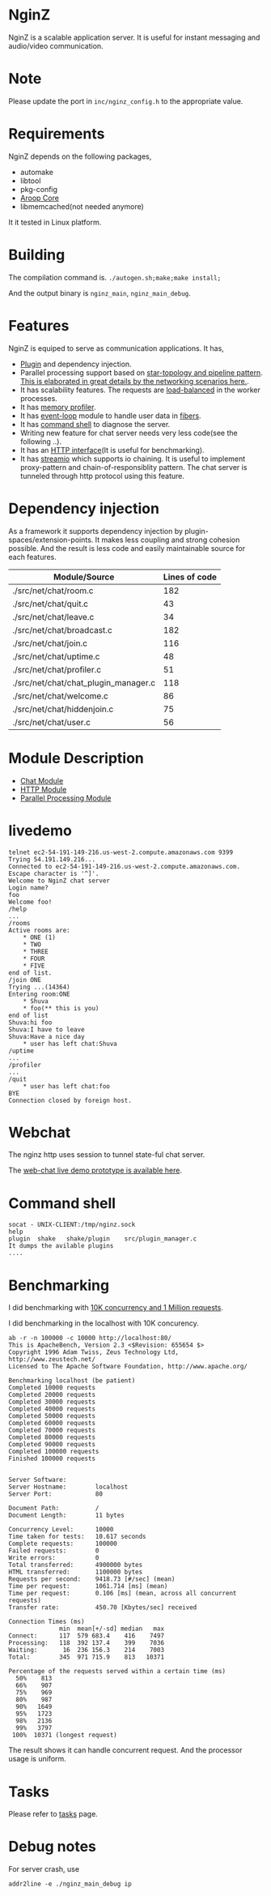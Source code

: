 
NginZ
==========

NginZ is a scalable application server. It is useful for instant messaging and audio/video communication.

Note
====

Please update the port in `inc/nginz_config.h` to the appropriate value.

Requirements
============

NginZ depends on the following packages,

- automake
- libtool
- pkg-config
- [Aroop Core](https://github.com/kamanashisroy/aroop_core)
- libmemcached(not needed anymore)

It it tested in Linux platform.

Building
========

The compilation command is. `./autogen.sh;make;make install;`

And the output binary is `nginz_main`, `nginz_main_debug`.

Features
========

NginZ is equiped to serve as communication applications. It has,

- [Plugin](base/plugin.md) and dependency injection.
- Parallel processing support based on [star-topology and pipeline pattern](base/src/parallel/pipeline.c). [This is elaborated in great details by the networking scenarios here.](base/parallel.md).
- It has scalability features. The requests are [load-balanced](apps/load_balancer) in the worker processes.
- It has [memory profiler](apps/chat/src/profiler.c).
- It has [event-loop](base/src/event_loop.c) module to handle user data in [fibers](base/src/fiber.c).
- It has [command shell](base/src/shake.c) to diagnose the server.
- Writing new feature for chat server needs very less code(see the following ..). 
- It has an [HTTP interface](apps/http)(It is useful for benchmarking).
- It has [streamio](net/src/streamio.c) which supports io chaining. It is useful to implement proxy-pattern and chain-of-responsiblity pattern. The chat server is tunneled through http protocol using this feature.

Dependency injection
====================

As a framework it supports dependency injection by plugin-spaces/extension-points. It makes less coupling and strong cohesion possible. And the result is less code and easily maintainable source for each features.

| Module/Source | Lines of code |
| --- | --- |
| ./src/net/chat/room.c | 182 |
| ./src/net/chat/quit.c | 43 |
| ./src/net/chat/leave.c | 34 |
| ./src/net/chat/broadcast.c | 182 |
| ./src/net/chat/join.c | 116 |
| ./src/net/chat/uptime.c | 48 |
| ./src/net/chat/profiler.c | 51 |
| ./src/net/chat/chat\_plugin\_manager.c | 118 |
| ./src/net/chat/welcome.c | 86 |
| ./src/net/chat/hiddenjoin.c | 75 |
| ./src/net/chat/user.c | 56 |

Module Description
===================

- [Chat Module](apps/README.md)
- [HTTP Module](apps/README.md)
- [Parallel Processing Module](base/parallel.md)

livedemo
========

```
telnet ec2-54-191-149-216.us-west-2.compute.amazonaws.com 9399
Trying 54.191.149.216...
Connected to ec2-54-191-149-216.us-west-2.compute.amazonaws.com.
Escape character is '^]'.
Welcome to NginZ chat server
Login name?
foo
Welcome foo!
/help
...
/rooms
Active rooms are:
	* ONE (1)
	* TWO
	* THREE
	* FOUR
	* FIVE
end of list.
/join ONE
Trying ...(14364)
Entering room:ONE
	* Shuva
	* foo(** this is you)
end of list
Shuva:hi foo
Shuva:I have to leave
Shuva:Have a nice day
	* user has left chat:Shuva
/uptime
...
/profiler
...
/quit
	* user has left chat:foo
BYE
Connection closed by foreign host.
```

Webchat
========
The nginz http uses session to tunnel state-ful chat server.

The [web-chat live demo prototype is available here](http://ec2-54-191-149-216.us-west-2.compute.amazonaws.com/pagechat).

Command shell
=============

```
socat - UNIX-CLIENT:/tmp/nginz.sock
help
plugin	shake	shake/plugin	src/plugin_manager.c
It dumps the avilable plugins
....
```

Benchmarking
============

I did benchmarking with [10K concurrency and 1 Million requests](BENCHMARKING.md). 

I did benchmarking in the localhost with 10K concurency.

```
ab -r -n 100000 -c 10000 http://localhost:80/
This is ApacheBench, Version 2.3 <$Revision: 655654 $>
Copyright 1996 Adam Twiss, Zeus Technology Ltd, http://www.zeustech.net/
Licensed to The Apache Software Foundation, http://www.apache.org/

Benchmarking localhost (be patient)
Completed 10000 requests
Completed 20000 requests
Completed 30000 requests
Completed 40000 requests
Completed 50000 requests
Completed 60000 requests
Completed 70000 requests
Completed 80000 requests
Completed 90000 requests
Completed 100000 requests
Finished 100000 requests


Server Software:        
Server Hostname:        localhost
Server Port:            80

Document Path:          /
Document Length:        11 bytes

Concurrency Level:      10000
Time taken for tests:   10.617 seconds
Complete requests:      100000
Failed requests:        0
Write errors:           0
Total transferred:      4900000 bytes
HTML transferred:       1100000 bytes
Requests per second:    9418.73 [#/sec] (mean)
Time per request:       1061.714 [ms] (mean)
Time per request:       0.106 [ms] (mean, across all concurrent requests)
Transfer rate:          450.70 [Kbytes/sec] received

Connection Times (ms)
              min  mean[+/-sd] median   max
Connect:      117  579 683.4    416    7497
Processing:   118  392 137.4    399    7036
Waiting:       16  236 156.3    214    7003
Total:        345  971 715.9    813   10371

Percentage of the requests served within a certain time (ms)
  50%    813
  66%    907
  75%    969
  80%    987
  90%   1649
  95%   1723
  98%   2136
  99%   3797
 100%  10371 (longest request)
```
The result shows it can handle concurrent request. And the processor usage is uniform.

Tasks
======

Please refer to [tasks](TASKS.md) page.

Debug notes
===========

For server crash, use

```
addr2line -e ./nginz_main_debug ip
```
